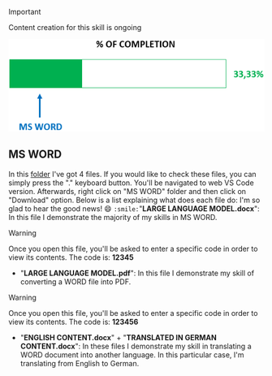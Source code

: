 > [!IMPORTANT]
> Content creation for this skill is ongoing

![Progress Bar](Progress_Bar.png)

## MS WORD
In this [folder](/MS%20OFFICE%20SUITE/MS%20WORD/) I've got 4 files. If you would like to check these files, you can simply press the "." keyboard button. You'll be navigated to web VS Code version. Afterwards, right click on "MS WORD" folder and then click on "Download" option.
Below is a list explaining what does each file do:
I'm so glad to hear the good news! :smile:
`:smile:`"**LARGE LANGUAGE MODEL.docx**": In this file I demonstrate the majority of my skills in MS WORD. 
> [!WARNING]
> Once you open this file, you'll be asked to enter a specific code in order to view its contents. The code is: **12345**
- "**LARGE LANGUAGE MODEL.pdf**": In this file I demonstrate my skill of converting a WORD file into PDF.
> [!WARNING]
> Once you open this file, you'll be asked to enter a specific code in order to view its contents. The code is: **123456**
- "**ENGLISH CONTENT.docx**" + "**TRANSLATED IN GERMAN CONTENT.docx**": In these files I demonstrate my skill in translating a WORD document into another language. In this particular case, I'm translating from English to German.